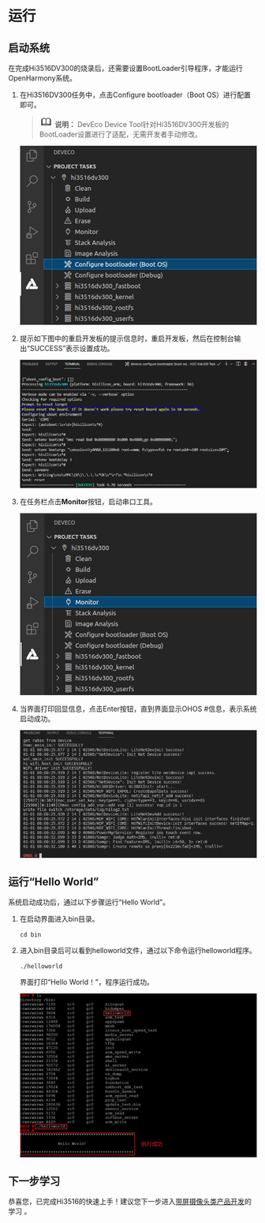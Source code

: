 # 运行


## 启动系统

在完成Hi3516DV300的烧录后，还需要设置BootLoader引导程序，才能运行OpenHarmony系统。

1. 在Hi3516DV300任务中，点击Configure bootloader（Boot OS）进行配置即可。
   > ![icon-note.gif](public_sys-resources/icon-note.gif) **说明：**
   > DevEco Device Tool针对Hi3516DV300开发板的BootLoader设置进行了适配，无需开发者手动修改。

   ![zh-cn_image_0000001226794644](figures/zh-cn_image_0000001226794644.png)

2. 提示如下图中的重启开发板的提示信息时，重启开发板，然后在控制台输出“SUCCESS”表示设置成功。

   ![zh-cn_image_0000001227114584](figures/zh-cn_image_0000001227114584.png)

3. 在任务栏点击**Monitor**按钮，启动串口工具。

   ![zh-cn_image_0000001271234705](figures/zh-cn_image_0000001271234705.png)

4. 当界面打印回显信息，点击Enter按钮，直到界面显示OHOS \#信息，表示系统启动成功。

   ![zh-cn_image_0000001271594709](figures/zh-cn_image_0000001271594709.png)


## 运行“Hello World”

系统启动成功后，通过以下步骤运行“Hello World”。

1. 在启动界面进入bin目录。
     
   ```
   cd bin
   ```

2. 进入bin目录后可以看到helloworld文件，通过以下命令运行helloworld程序。
     
   ```
   ./helloworld
   ```

   界面打印“Hello World！”，程序运行成功。

   ![zh-cn_image_0000001271354693](figures/zh-cn_image_0000001271354693.png)


## 下一步学习

恭喜您，已完成Hi3516的快速上手！建议您下一步进入[带屏摄像头类产品开发](https://gitee.com/openharmony/docs/blob/master/zh-cn/device-dev/guide/device-camera.md)的学习 。
